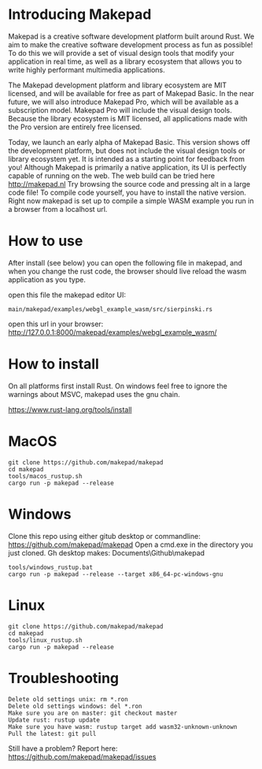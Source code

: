# Introducing Makepad

Makepad is a creative software development platform built around Rust. We aim to make the creative software development process as fun as possible! To do this we will provide a set of visual design tools that modify your application in real time, as well as a library ecosystem that allows you to write highly performant multimedia applications. 

The Makepad development platform and library ecosystem are MIT licensed, and will be available for free as part of Makepad Basic. In the near future, we will also introduce Makepad Pro, which will be available as a subscription model. Makepad Pro will include the visual design tools. Because the library ecosystem is MIT licensed, all applications made with the Pro version are entirely free licensed.

Today, we launch an early alpha of Makepad Basic. This version shows off the development platform, but does not include the visual design tools or library ecosystem yet. It is intended as a starting point for feedback from you! Although Makepad is primarily a native application, its UI is perfectly capable of running on the web. The web build can be tried here http://makepad.nl Try browsing the source code and pressing alt in a large code file! To compile code yourself, you have to install the native version. Right now makepad is set up to compile a simple WASM example you run in a browser from a localhost url.

# How to use

After install (see below) you can open the following file in makepad, and when you change the rust code, the browser should live reload the wasm application as you type.

open this file the makepad editor UI: 
```
main/makepad/examples/webgl_example_wasm/src/sierpinski.rs
```
open this url in your browser: 
http://127.0.0.1:8000/makepad/examples/webgl_example_wasm/

# How to install

On all platforms first install Rust. On windows feel free to ignore the warnings about MSVC, makepad uses the gnu chain. 

https://www.rust-lang.org/tools/install

# MacOS

```
git clone https://github.com/makepad/makepad
cd makepad
tools/macos_rustup.sh
cargo run -p makepad --release
```

# Windows

Clone this repo using either gitub desktop or commandline: https://github.com/makepad/makepad
Open a cmd.exe in the directory you just cloned. Gh desktop makes: Documents\\Github\\makepad

```
tools/windows_rustup.bat
cargo run -p makepad --release --target x86_64-pc-windows-gnu
```

# Linux
```
git clone https://github.com/makepad/makepad
cd makepad
tools/linux_rustup.sh
cargo run -p makepad --release
```

# Troubleshooting
```
Delete old settings unix: rm *.ron
Delete old settings windows: del *.ron
Make sure you are on master: git checkout master
Update rust: rustup update
Make sure you have wasm: rustup target add wasm32-unknown-unknown
Pull the latest: git pull
```

Still have a problem? Report here: https://github.com/makepad/makepad/issues
